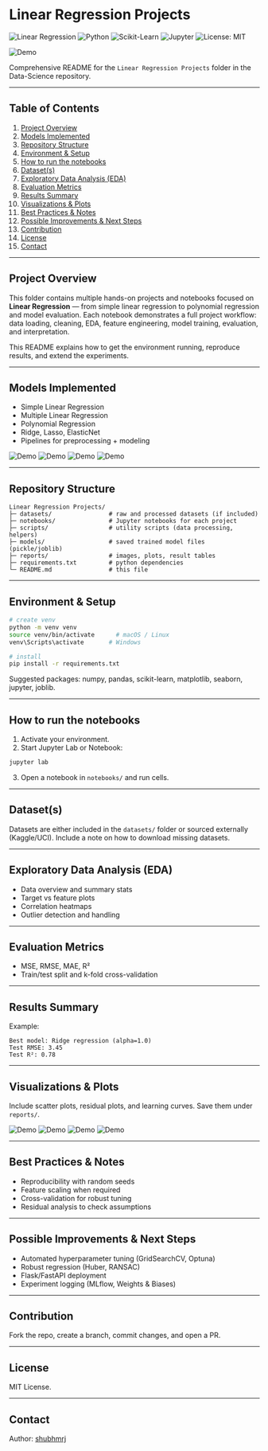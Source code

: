 # Linear Regression Projects

![Linear Regression](https://img.shields.io/badge/Regression-Linear-blue)
![Python](https://img.shields.io/badge/Python-3.8%2B-green?logo=python)
![Scikit-Learn](https://img.shields.io/badge/ML-ScikitLearn-orange?logo=scikit-learn)
![Jupyter](https://img.shields.io/badge/Notebook-Jupyter-orange?logo=jupyter)
![License: MIT](https://img.shields.io/badge/License-MIT-yellow.svg)

![Demo](Media/cost-decreaseillustration.gif)

Comprehensive README for the `Linear Regression Projects` folder in the Data-Science repository.

---

## Table of Contents
1. [Project Overview](#project-overview)
2. [Models Implemented](#models-implemented)
3. [Repository Structure](#repository-structure)
4. [Environment & Setup](#environment--setup)
5. [How to run the notebooks](#how-to-run-the-notebooks)
6. [Dataset(s)](#datasets)
7. [Exploratory Data Analysis (EDA)](#exploratory-data-analysis-eda)
8. [Evaluation Metrics](#evaluation-metrics)
9. [Results Summary](#results-summary)
10. [Visualizations & Plots](#visualizations--plots)
11. [Best Practices & Notes](#best-practices--notes)
12. [Possible Improvements & Next Steps](#possible-improvements--next-steps)
13. [Contribution](#contribution)
14. [License](#license)
15. [Contact](#contact)


---

## Project Overview
This folder contains multiple hands-on projects and notebooks focused on **Linear Regression** — from simple linear regression to polynomial regression and model evaluation. Each notebook demonstrates a full project workflow: data loading, cleaning, EDA, feature engineering, model training, evaluation, and interpretation.

This README explains how to get the environment running, reproduce results, and extend the experiments.

---

## Models Implemented
- Simple Linear Regression
- Multiple Linear Regression
- Polynomial Regression
- Ridge, Lasso, ElasticNet
- Pipelines for preprocessing + modeling


![Demo](./Media/alpha0.003-min.gif)
![Demo](./Media/alpha0.03-min.gif)
![Demo](./Media/alpha0.3-min.gif)
![Demo](./Media/alpha0.2-min.gif)

---
## Repository Structure
```
Linear Regression Projects/
├─ datasets/                # raw and processed datasets (if included)
├─ notebooks/               # Jupyter notebooks for each project
├─ scripts/                 # utility scripts (data processing, helpers)
├─ models/                  # saved trained model files (pickle/joblib)
├─ reports/                 # images, plots, result tables
├─ requirements.txt         # python dependencies
└─ README.md                # this file
```

---

## Environment & Setup
```bash
# create venv
python -m venv venv
source venv/bin/activate      # macOS / Linux
venv\Scripts\activate       # Windows

# install
pip install -r requirements.txt
```

Suggested packages: numpy, pandas, scikit-learn, matplotlib, seaborn, jupyter, joblib.

---

## How to run the notebooks
1. Activate your environment.
2. Start Jupyter Lab or Notebook:
```bash
jupyter lab
```
3. Open a notebook in `notebooks/` and run cells.

---

## Dataset(s)
Datasets are either included in the `datasets/` folder or sourced externally (Kaggle/UCI). Include a note on how to download missing datasets.

---

## Exploratory Data Analysis (EDA)
- Data overview and summary stats
- Target vs feature plots
- Correlation heatmaps
- Outlier detection and handling


---

## Evaluation Metrics
- MSE, RMSE, MAE, R²
- Train/test split and k-fold cross-validation

---

## Results Summary
Example:
```
Best model: Ridge regression (alpha=1.0)
Test RMSE: 3.45
Test R²: 0.78
```

---

## Visualizations & Plots
Include scatter plots, residual plots, and learning curves. Save them under `reports/`.

![Demo](./Media/alpha0.003-min.gif)
![Demo](./Media/alpha0.03-min.gif)
![Demo](./Media/alpha0.3-min.gif)
![Demo](./Media/alpha0.2-min.gif)

---

## Best Practices & Notes
- Reproducibility with random seeds
- Feature scaling when required
- Cross-validation for robust tuning
- Residual analysis to check assumptions

---

## Possible Improvements & Next Steps
- Automated hyperparameter tuning (GridSearchCV, Optuna)
- Robust regression (Huber, RANSAC)
- Flask/FastAPI deployment
- Experiment logging (MLflow, Weights & Biases)

---

## Contribution
Fork the repo, create a branch, commit changes, and open a PR.

---

## License
MIT License.

---

## Contact
Author: [shubhmrj](https://github.com/shubhmrj)
